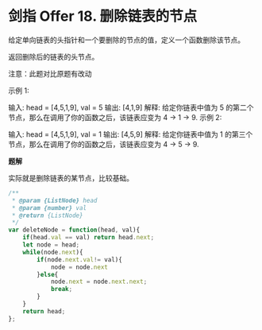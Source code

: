 # 剑指 Offer 18. 删除链表的节点

给定单向链表的头指针和一个要删除的节点的值，定义一个函数删除该节点。

返回删除后的链表的头节点。

注意：此题对比原题有改动

示例 1:

输入: head = [4,5,1,9], val = 5
输出: [4,1,9]
解释: 给定你链表中值为 5 的第二个节点，那么在调用了你的函数之后，该链表应变为 4 -> 1 -> 9.
示例 2:

输入: head = [4,5,1,9], val = 1
输出: [4,5,9]
解释: 给定你链表中值为 1 的第三个节点，那么在调用了你的函数之后，该链表应变为 4 -> 5 -> 9.
 


**题解**

实际就是删除链表的某节点，比较基础。

```js
/**
 * @param {ListNode} head
 * @param {number} val
 * @return {ListNode}
 */
var deleteNode = function(head, val){
    if(head.val == val) return head.next;
    let node = head;
    while(node.next){
        if(node.next.val!= val){
            node = node.next
        }else{
            node.next = node.next.next;
            break;
        }
    }
    return head;
};
```

